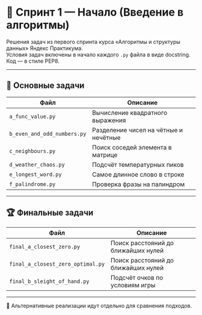 # 🏁 Спринт 1 — Начало (Введение в алгоритмы)

Решения задач из первого спринта курса «Алгоритмы и структуры данных» Яндекс Практикума.  
Условия задач включены в начало каждого `.py` файла в виде docstring. Код — в стиле PEP8.

---

## 📘 Основные задачи

| Файл | Описание |
|------|----------|
| `a_func_value.py` | Вычисление квадратного выражения |
| `b_even_and_odd_numbers.py` | Разделение чисел на чётные и нечётные |
| `c_neighbours.py` | Поиск соседей элемента в матрице |
| `d_weather_chaos.py` | Подсчёт температурных пиков |
| `e_longest_word.py` | Самое длинное слово в строке |
| `f_palindrome.py` | Проверка фразы на палиндром |

---

## 🏆 Финальные задачи

| Файл | Описание |
|------|----------|
| `final_a_closest_zero.py` | Поиск расстояний до ближайших нулей |
| `final_a_closest_zero_optimal.py` | Поиск расстояний до ближайших нулей |
| `final_b_sleight_of_hand.py` | Подсчёт очков по условиям игры |

---

📌 Альтернативные реализации идут отдельно для сравнения подходов.
